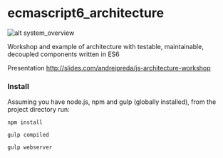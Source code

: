 # ecmascript6_architecture

![alt system_overview](https://lh3.googleusercontent.com/HwFXxYP_1qvH7_rzH141Kz9hFNnw3awzyPZvwreMoew=w1958-h1108-no)

Workshop and example of architecture with testable, maintainable, decoupled components written in ES6

Presentation http://slides.com/andreipreda/js-architecture-workshop

### Install

Assuming you have node.js, npm and gulp (globally installed), from the project directory run:


```npm install```

```gulp compiled```

```gulp webserver```
